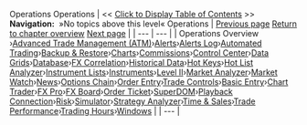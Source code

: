 ﻿
Operations
Operations
| \<\< [Click to Display Table of Contents](operations.md) \>\> **Navigation:**   »No topics above this level«   Operations | [Previous page](performance_tips2.md) [Return to chapter overview](welcome.md) [Next page](advanced_trade_management_atm.md) |
| --- | --- |
| Operations Overview ›[Advanced Trade Management (ATM)](advanced_trade_management_atm.md)›[Alerts](alerts.md)›[Alerts Log](alerts_log.md)›[Automated Trading](automated_trading.md)›[Backup \& Restore](backup__restore.md)›[Charts](charts.md)›[Commissions](understanding_commissions.md)›[Control Center](control_center.md)›[Data Grids](data_grids.md)›[Database](database.md)›[FX Correlation](fx-correlation.md)›[Historical Data](historical_data_manager.md)›[Hot Keys](hot_key_manager.md)›[Hot List Analyzer](hot_list_analyzer.md)›[Instrument Lists](instrument_lists.md)›[Instruments](instruments.md)›[Level II](level_ii.md)›[Market Analyzer](market_analyzer.md)›[Market Watch](market-watch.md)›[News](news.md)›[Options Chain](option-chain.md)›[Order Entry](order_entry.md)›[Trade Controls](trade_controls.md)›[Basic Entry](basic_entry.md)›[Chart Trader](chart_trader.md)›[FX Pro](fx_pro.md)›[FX Board](fx_board.md)›[Order Ticket](order_ticket.md)›[SuperDOM](superdom.md)›[Playback Connection](playback_connection.md)›[Risk](understanding_risks.md)›[Simulator](simulation.md)›[Strategy Analyzer](strategy_analyzer.md)›[Time \& Sales](time__sales.md)›[Trade Performance](trade_performance.md)›[Trading Hours](trading_hours.md)›[Windows](window_tabs.md) |
| --- |
